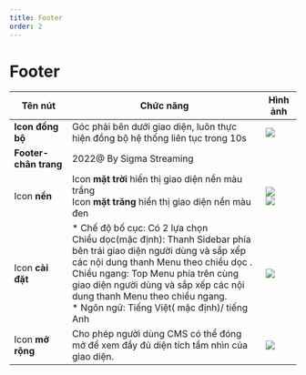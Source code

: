 ```yaml
---
title: Footer
order: 2
---
```

# Footer

| Tên nút                | Chức năng                                                    | Hình ảnh |
| ---------------------- | ------------------------------------------------------------ | -------- |
| **Icon đồng bộ**       | Góc phải bên dưới giao diện, luôn thực hiện đồng bộ hệ thống liên tục trong 10s | ![](../../images/icon_sync.png)         |
| **Footer- chân trang** | 2022@ By Sigma Streaming                                     |          |
| Icon **nền**           | Icon **mặt trời** hiển thị giao diện nền màu trắng <br />Icon **mặt trăng** hiển thị giao diện nền màu đen |   ![](../../images/icon_sunny.png)   <br /> ![](../../images/icon_moon.png)    |
| Icon **cài đặt**       | * Chế độ bố cục: Có 2 lựa chọn   <br />Chiều dọc(mặc định): Thanh Sidebar phía bên trái giao diện người dùng và sắp xếp các nội dung thanh Menu theo chiều dọc . <br />Chiều ngang:  Top Menu phía trên cùng giao diện người dùng và sắp xếp các nội dung thanh Menu theo chiều ngang. <br />* Ngôn ngữ: Tiếng Việt( mặc định)/ tiếng Anh |    ![](../../images/iocn_setting.png)      |
| Icon **mở rộng**       | Cho phép người dùng CMS có thể đóng mở để xem đầy đủ diện tích tầm nhìn của giao diện. |   ![](../../images/icon_extend.png)       |
